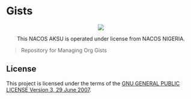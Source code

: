 # Gists

<div align="center">

<img src="https://i.ibb.co/9p9zqZh/nacos-seal.png"/>

</div>

<p align="center">
            This NACOS AKSU is operated under license from NACOS NIGERIA.
</p>

> Repository for Managing Org Gists

## License

This project is licensed under the terms of the [GNU GENERAL PUBLIC LICENSE Version 3, 29 June 2007](LICENSE).